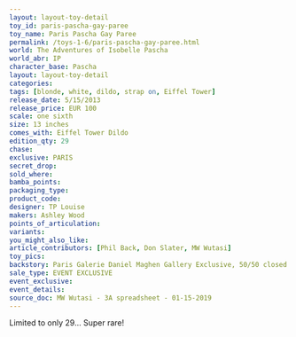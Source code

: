 ```yaml
---
layout: layout-toy-detail 
toy_id: paris-pascha-gay-paree
toy_name: Paris Pascha Gay Paree
permalink: /toys-1-6/paris-pascha-gay-paree.html
world: The Adventures of Isobelle Pascha
world_abr: IP
character_base: Pascha
layout: layout-toy-detail
categories: 
tags: [blonde, white, dildo, strap on, Eiffel Tower]
release_date: 5/15/2013
release_price: EUR 100 
scale: one sixth
size: 13 inches
comes_with: Eiffel Tower Dildo
edition_qty: 29
chase: 
exclusive: PARIS
secret_drop: 
sold_where: 
bamba_points: 
packaging_type: 
product_code:
designer: TP Louise
makers: Ashley Wood 
points_of_articulation: 
variants: 
you_might_also_like: 
article_contributors: [Phil Back, Don Slater, MW Wutasi]
toy_pics: 
backstory: Paris Galerie Daniel Maghen Gallery Exclusive, 50/50 closed and open eye variants. Limited to 29 only. Last seen listed on ebay for $273.60 (update 12/1/19)
sale_type: EVENT EXCLUSIVE
event_exclusive: 
event_details: 
source_doc: MW Wutasi - 3A spreadsheet - 01-15-2019
---
```

 Limited to only 29... Super rare! 